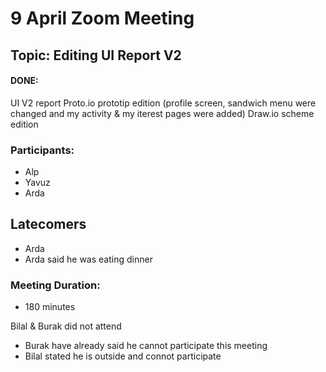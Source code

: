 # 9 April Zoom Meeting
## Topic: Editing UI Report V2
#### DONE:
UI V2 report
Proto.io prototip edition (profile screen, sandwich menu were changed and my activity & my iterest pages were added)
Draw.io scheme edition

### Participants:
- Alp
- Yavuz
- Arda

## Latecomers
- Arda
- Arda said he was eating dinner
### Meeting Duration:
- 180 minutes

Bilal & Burak did not attend
- Burak have already said he cannot participate this meeting
- Bilal stated he is outside and connot participate

